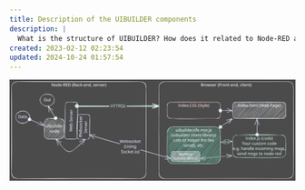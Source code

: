 ```yaml
---
title: Description of the UIBUILDER components
description: |
  What is the structure of UIBUILDER? How does it related to Node-RED and the browser?
created: 2023-02-12 02:23:54
updated: 2024-10-24 01:57:54
---
```


![Components overview](diagrams/uibuilder-components.svg)

